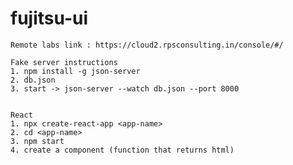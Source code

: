 # fujitsu-ui

    Remote labs link : https://cloud2.rpsconsulting.in/console/#/

    Fake server instructions
    1. npm install -g json-server
    2. db.json
    3. start -> json-server --watch db.json --port 8000


    React
    1. npx create-react-app <app-name>
    2. cd <app-name>
    3. npm start
    4. create a component (function that returns html)